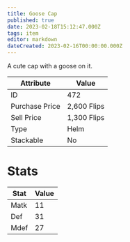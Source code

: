 ```yaml
---
title: Goose Cap
published: true
date: 2023-02-18T15:12:47.000Z
tags: item
editor: markdown
dateCreated: 2023-02-16T00:00:00.000Z
---
```


A cute cap with a goose on it.

|Attribute|Value|
|-|-|
|ID|472|
|Purchase Price|2,600 Flips|
|Sell Price|1,300 Flips|
|Type|Helm|
|Stackable|No|

# Stats
|Stat|Value|
|-|-|
|Matk|11|
|Def|31|
|Mdef|27|
